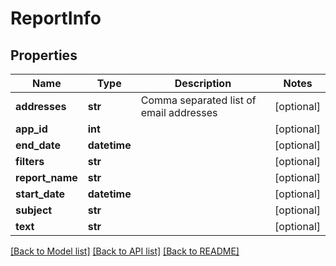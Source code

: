 # ReportInfo

## Properties
| Name            | Type         | Description                             | Notes      |
| --------------- | ------------ | --------------------------------------- | ---------- |
| **addresses**   | **str**      | Comma separated list of email addresses | [optional] |
| **app_id**      | **int**      |                                         | [optional] |
| **end_date**    | **datetime** |                                         | [optional] |
| **filters**     | **str**      |                                         | [optional] |
| **report_name** | **str**      |                                         | [optional] |
| **start_date**  | **datetime** |                                         | [optional] |
| **subject**     | **str**      |                                         | [optional] |
| **text**        | **str**      |                                         | [optional] |

[[Back to Model list]](../README.md#documentation-for-models) [[Back to API list]](../README.md#documentation-for-api-endpoints) [[Back to README]](../README.md)
